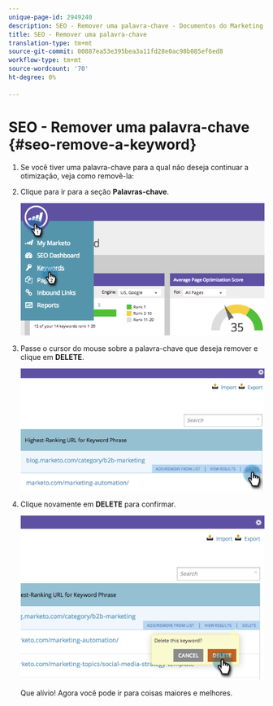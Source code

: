 ```yaml
---
unique-page-id: 2949240
description: SEO - Remover uma palavra-chave - Documentos do Marketing - Documentação do produto
title: SEO - Remover uma palavra-chave
translation-type: tm+mt
source-git-commit: 00887ea53e395bea3a11fd28e0ac98b085ef6ed8
workflow-type: tm+mt
source-wordcount: '70'
ht-degree: 0%

---
```



# SEO - Remover uma palavra-chave {#seo-remove-a-keyword}

1. Se você tiver uma palavra-chave para a qual não deseja continuar a otimização, veja como removê-la:
1. Clique para ir para a seção **Palavras-chave**.

   ![](assets/image2014-9-18-13-3a35-3a52.png)

1. Passe o cursor do mouse sobre a palavra-chave que deseja remover e clique em **DELETE**.

   ![](assets/image2014-9-18-13-3a36-3a6.png)

1. Clique novamente em **DELETE** para confirmar.

   ![](assets/image2014-9-18-13-3a36-3a11.png)

   Que alívio! Agora você pode ir para coisas maiores e melhores.


